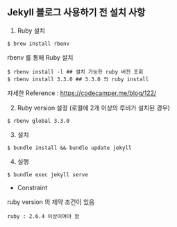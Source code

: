 ## Jekyll 블로그 사용하기 전 설치 사항

1. Ruby 설치 

```shell
$ brew install rbenv 
```

rbenv 를 통해 Ruby 설치
```shell
$ rbenv install -l ## 설치 가능한 ruby 버전 조회
$ rbenv install 3.3.0 ## 3.3.0 의 ruby install
```

자세한 Reference : https://codecamper.me/blog/122/

2. Ruby version 설정 (로컬에 2개 이상의 루비가 설치된 경우)

```shell
$ rbenv global 3.3.0
```

3. 설치

```shell
$ bundle install && bundle update jekyll
```

4. 실행 

```shell
$ bundle exec jekyll serve
```

* Constraint

ruby version 의 제약 조건이 있음
```
ruby : 2.6.4 이상이여야 함
```